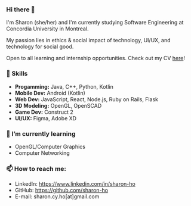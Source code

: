 ### Hi there 👋
I'm Sharon (she/her) and I'm currently studying Software Engineering at Concordia University in Montreal. 

My passion lies in ethics & social impact of technology, UI/UX, and technology for social good. 

Open to all learning and internship opportunities. Check out my CV [here](https://github.com/sharon-ho/sharon-ho/blob/main/Sharon%20Ho%20Resume.pdf)!

### 🔭 Skills

- **Progamming:** Java, C++, Python, Kotlin
- **Mobile Dev:** Android (Kotlin)
- **Web Dev:** JavaScript, React, Node.js, Ruby on Rails, Flask
- **3D Modeling:** OpenGL, OpenSCAD
- **Game Dev:** Construct 2
- **UI/UX:** Figma, Adobe XD

### 🌱 I’m currently learning 

- OpenGL/Computer Graphics
- Computer Networking
    
### 📫 How to reach me: 

- LinkedIn: https://www.linkedin.com/in/sharon-ho
- GitHub: https://github.com/sharon-ho
- E-mail: sharon.cy.ho[at]gmail.com
   
